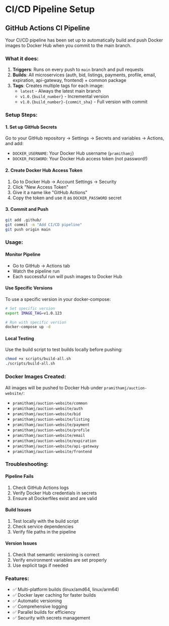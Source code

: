 # CI/CD Pipeline Setup

## GitHub Actions CI Pipeline

Your CI/CD pipeline has been set up to automatically build and push Docker images to Docker Hub when you commit to the main branch.

### What it does:

1. **Triggers**: Runs on every push to `main` branch and pull requests
2. **Builds**: All microservices (auth, bid, listings, payments, profile, email, expiration, api-gateway, frontend) + common package
3. **Tags**: Creates multiple tags for each image:
   - `latest` - Always the latest main branch
   - `v1.0.{build_number}` - Incremental version
   - `v1.0.{build_number}-{commit_sha}` - Full version with commit

### Setup Steps:

#### 1. Set up GitHub Secrets
Go to your GitHub repository → Settings → Secrets and variables → Actions, and add:

- `DOCKER_USERNAME`: Your Docker Hub username (`pramithamj`)
- `DOCKER_PASSWORD`: Your Docker Hub access token (not password!)

#### 2. Create Docker Hub Access Token
1. Go to Docker Hub → Account Settings → Security
2. Click "New Access Token"
3. Give it a name like "GitHub Actions"
4. Copy the token and use it as `DOCKER_PASSWORD` secret

#### 3. Commit and Push
```bash
git add .github/
git commit -m "Add CI/CD pipeline"
git push origin main
```

### Usage:

#### Monitor Pipeline
- Go to GitHub → Actions tab
- Watch the pipeline run
- Each successful run will push images to Docker Hub

#### Use Specific Versions
To use a specific version in your docker-compose:

```bash
# Set specific version
export IMAGE_TAG=v1.0.123

# Run with specific version
docker-compose up -d
```

#### Local Testing
Use the build script to test builds locally before pushing:

```bash
chmod +x scripts/build-all.sh
./scripts/build-all.sh
```

### Docker Images Created:

All images will be pushed to Docker Hub under `pramithamj/auction-website/`:

- `pramithamj/auction-website/common`
- `pramithamj/auction-website/auth`
- `pramithamj/auction-website/bid`
- `pramithamj/auction-website/listing`
- `pramithamj/auction-website/payment`
- `pramithamj/auction-website/profile`
- `pramithamj/auction-website/email`
- `pramithamj/auction-website/expiration`
- `pramithamj/auction-website/api-gateway`
- `pramithamj/auction-website/frontend`

### Troubleshooting:

#### Pipeline Fails
1. Check GitHub Actions logs
2. Verify Docker Hub credentials in secrets
3. Ensure all Dockerfiles exist and are valid

#### Build Issues
1. Test locally with the build script
2. Check service dependencies
3. Verify file paths in the pipeline

#### Version Issues
1. Check that semantic versioning is correct
2. Verify environment variables are set properly
3. Use explicit tags if needed

### Features:

- ✅ Multi-platform builds (linux/amd64, linux/arm64)
- ✅ Docker layer caching for faster builds
- ✅ Automatic versioning
- ✅ Comprehensive logging
- ✅ Parallel builds for efficiency
- ✅ Security with secrets management
